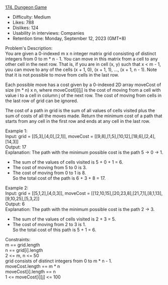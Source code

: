 [174. Dungeon Game](https://leetcode.com/problems/dungeon-game/description/)

* Difficulty: Medium
* Likes: 788
* Dislikes: 124
* Usability in interviews: Companies
* Retention time: Monday, September 12, 2023 (GMT+8)

Problem's Description:  
You are given a 0-indexed m x n integer matrix grid consisting of distinct integers from 0 to m * n - 1. You can move in this matrix from a cell to any other cell in the next row. That is, if you are in cell (x, y) such that x < m - 1, you can move to any of the cells (x + 1, 0), (x + 1, 1), ..., (x + 1, n - 1). Note that it is not possible to move from cells in the last row.  

Each possible move has a cost given by a 0-indexed 2D array moveCost of size (m * n) x n, where moveCost[i][j] is the cost of moving from a cell with value i to a cell in column j of the next row. The cost of moving from cells in the last row of grid can be ignored.  

The cost of a path in grid is the sum of all values of cells visited plus the sum of costs of all the moves made. Return the minimum cost of a path that starts from any cell in the first row and ends at any cell in the last row.  

Example 1:  
Input: grid = [[5,3],[4,0],[2,1]], moveCost = [[9,8],[1,5],[10,12],[18,6],[2,4],[14,3]]  
Output: 17  
Explanation: The path with the minimum possible cost is the path 5 -> 0 -> 1.  
- The sum of the values of cells visited is 5 + 0 + 1 = 6.  
- The cost of moving from 5 to 0 is 3.  
- The cost of moving from 0 to 1 is 8.  
So the total cost of the path is 6 + 3 + 8 = 17.  

Example 2:  
Input: grid = [[5,1,2],[4,0,3]], moveCost = [[12,10,15],[20,23,8],[21,7,1],[8,1,13],[9,10,25],[5,3,2]]  
Output: 6  
Explanation: The path with the minimum possible cost is the path 2 -> 3.  
- The sum of the values of cells visited is 2 + 3 = 5.  
- The cost of moving from 2 to 3 is 1.  
So the total cost of this path is 5 + 1 = 6.  
 

Constraints:  
m == grid.length  
n == grid[i].length  
2 <= m, n <= 50  
grid consists of distinct integers from 0 to m * n - 1.  
moveCost.length == m * n  
moveCost[i].length == n  
1 <= moveCost[i][j] <= 100  